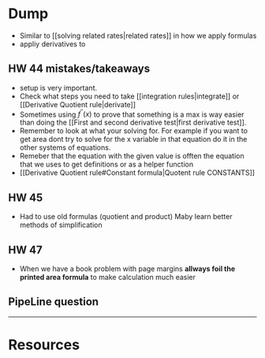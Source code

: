 
# Dump
- Similar to [[solving related rates|related rates]] in how we apply formulas
- appliy derivatives to

## HW 44 mistakes/takeaways 
- setup is very important.
- Check what steps you need to take [[integration rules|integrate]] or [[Derivative Quotient rule|derivate]] 
- Sometimes using $f^{''}(x)$ to prove that something is a max is way easier than doing the [[First and second derivative test|first derivative test]]. 
- Remember to look at what your solving for. For example if you want to get area dont try to solve for the x variable in that equation do it in the other systems of equations.
- Remeber that the equation with the given value is offten the equation that we uses to get definitions or as a helper function
- [[Derivative Quotient rule#Constant formula|Quotent rule CONSTANTS]]





## HW 45
- Had to use old formulas (quotient and product) Maby learn better methods of simplification 

## HW 47
- When we have a book problem with page margins **allways foil the printed area formula** to make calculation much easier


## PipeLine question

---
# Resources 